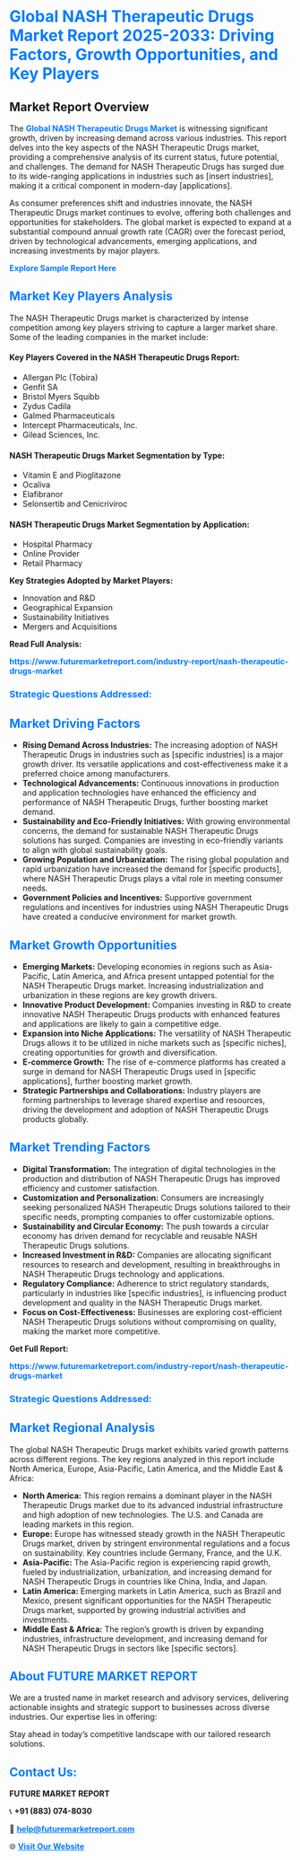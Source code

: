 <h1 style="color: #007BFF;">Global NASH Therapeutic Drugs Market Report 2025-2033: Driving Factors, Growth Opportunities, and Key Players</h1>

<section id="overview">
<h2>Market Report Overview</h2>
<p>The <a href="https://www.futuremarketreport.com/industry-report/nash-therapeutic-drugs-market" style="color: #007BFF; text-decoration: none;"><strong>Global NASH Therapeutic Drugs Market</strong></a> is witnessing significant growth, driven by increasing demand across various industries. This report delves into the key aspects of the NASH Therapeutic Drugs market, providing a comprehensive analysis of its current status, future potential, and challenges. The demand for NASH Therapeutic Drugs has surged due to its wide-ranging applications in industries such as [insert industries], making it a critical component in modern-day [applications].</p>
<p>As consumer preferences shift and industries innovate, the NASH Therapeutic Drugs market continues to evolve, offering both challenges and opportunities for stakeholders. The global market is expected to expand at a substantial compound annual growth rate (CAGR) over the forecast period, driven by technological advancements, emerging applications, and increasing investments by major players.</p>
</section>

<section id="overview">
<p><a href="https://www.futuremarketreport.com/request-sample/reportId=77374" style="color: #007BFF; text-decoration: none;"><strong>Explore Sample Report Here</strong></a></p>
</section>

<section id="key-players">
<h2 style="color: #007BFF;">Market Key Players Analysis</h2>
<p>The NASH Therapeutic Drugs market is characterized by intense competition among key players striving to capture a larger market share. Some of the leading companies in the market include:</p>
<h4>Key Players Covered in the NASH Therapeutic Drugs Report:</h4>
<ul><li>Allergan Plc (Tobira)</li><li>Genfit SA</li><li>Bristol Myers Squibb</li><li>Zydus Cadila</li><li>Galmed Pharmaceuticals</li><li>Intercept Pharmaceuticals, Inc.</li><li>Gilead Sciences, Inc.</li></ul>
<h4>NASH Therapeutic Drugs Market Segmentation by Type:</h4>
<ul><li>Vitamin E and Pioglitazone</li><li>Ocaliva</li><li>Elafibranor</li><li>Selonsertib and Cenicriviroc</li></ul>

<h4>NASH Therapeutic Drugs Market Segmentation by Application:</h4>
<ul><li>Hospital Pharmacy</li><li>Online Provider</li><li>Retail Pharmacy</li></ul>
<p><strong>Key Strategies Adopted by Market Players:</strong></p>
<ul>
<li>Innovation and R&D</li>
<li>Geographical Expansion</li>
<li>Sustainability Initiatives</li>
<li>Mergers and Acquisitions</li>
</ul>
</section>

<section>
<p><strong>Read Full Analysis: </strong></p><a href="https://www.futuremarketreport.com/industry-report/nash-therapeutic-drugs-market" style="color: #007BFF; text-decoration: none;"><strong>https://www.futuremarketreport.com/industry-report/nash-therapeutic-drugs-market</strong></a>
<h3 style="color: #007BFF;">Strategic Questions Addressed:</h3>
</section>

<section id="driving-factors">
<h2 style="color: #007BFF;">Market Driving Factors</h2>
<ul>
<li><strong>Rising Demand Across Industries:</strong> The increasing adoption of NASH Therapeutic Drugs in industries such as [specific industries] is a major growth driver. Its versatile applications and cost-effectiveness make it a preferred choice among manufacturers.</li>
<li><strong>Technological Advancements:</strong> Continuous innovations in production and application technologies have enhanced the efficiency and performance of NASH Therapeutic Drugs, further boosting market demand.</li>
<li><strong>Sustainability and Eco-Friendly Initiatives:</strong> With growing environmental concerns, the demand for sustainable NASH Therapeutic Drugs solutions has surged. Companies are investing in eco-friendly variants to align with global sustainability goals.</li>
<li><strong>Growing Population and Urbanization:</strong> The rising global population and rapid urbanization have increased the demand for [specific products], where NASH Therapeutic Drugs plays a vital role in meeting consumer needs.</li>
<li><strong>Government Policies and Incentives:</strong> Supportive government regulations and incentives for industries using NASH Therapeutic Drugs have created a conducive environment for market growth.</li>
</ul>
</section>

<section id="growth-opportunities">
<h2 style="color: #007BFF;">Market Growth Opportunities</h2>
<ul>
<li><strong>Emerging Markets:</strong> Developing economies in regions such as Asia-Pacific, Latin America, and Africa present untapped potential for the NASH Therapeutic Drugs market. Increasing industrialization and urbanization in these regions are key growth drivers.</li>
<li><strong>Innovative Product Development:</strong> Companies investing in R&D to create innovative NASH Therapeutic Drugs products with enhanced features and applications are likely to gain a competitive edge.</li>
<li><strong>Expansion into Niche Applications:</strong> The versatility of NASH Therapeutic Drugs allows it to be utilized in niche markets such as [specific niches], creating opportunities for growth and diversification.</li>
<li><strong>E-commerce Growth:</strong> The rise of e-commerce platforms has created a surge in demand for NASH Therapeutic Drugs used in [specific applications], further boosting market growth.</li>
<li><strong>Strategic Partnerships and Collaborations:</strong> Industry players are forming partnerships to leverage shared expertise and resources, driving the development and adoption of NASH Therapeutic Drugs products globally.</li>
</ul>
</section>

<section id="trending-factors">
<h2 style="color: #007BFF;">Market Trending Factors</h2>
<ul>
<li><strong>Digital Transformation:</strong> The integration of digital technologies in the production and distribution of NASH Therapeutic Drugs has improved efficiency and customer satisfaction.</li>
<li><strong>Customization and Personalization:</strong> Consumers are increasingly seeking personalized NASH Therapeutic Drugs solutions tailored to their specific needs, prompting companies to offer customizable options.</li>
<li><strong>Sustainability and Circular Economy:</strong> The push towards a circular economy has driven demand for recyclable and reusable NASH Therapeutic Drugs solutions.</li>
<li><strong>Increased Investment in R&D:</strong> Companies are allocating significant resources to research and development, resulting in breakthroughs in NASH Therapeutic Drugs technology and applications.</li>
<li><strong>Regulatory Compliance:</strong> Adherence to strict regulatory standards, particularly in industries like [specific industries], is influencing product development and quality in the NASH Therapeutic Drugs market.</li>
<li><strong>Focus on Cost-Effectiveness:</strong> Businesses are exploring cost-efficient NASH Therapeutic Drugs solutions without compromising on quality, making the market more competitive.</li>
</ul>
</section>

<section>
<p><strong>Get Full Report: </strong></p><a href="https://www.futuremarketreport.com/industry-report/nash-therapeutic-drugs-market" style="color: #007BFF; text-decoration: none;"><strong>https://www.futuremarketreport.com/industry-report/nash-therapeutic-drugs-market</strong></a>
<h3 style="color: #007BFF;">Strategic Questions Addressed:</h3>
</section>


<section id="regional-analysis">
<h2 style="color: #007BFF;">Market Regional Analysis</h2>
<p>The global NASH Therapeutic Drugs market exhibits varied growth patterns across different regions. The key regions analyzed in this report include North America, Europe, Asia-Pacific, Latin America, and the Middle East & Africa:</p>
<ul>
<li><strong>North America:</strong> This region remains a dominant player in the NASH Therapeutic Drugs market due to its advanced industrial infrastructure and high adoption of new technologies. The U.S. and Canada are leading markets in this region.</li>
<li><strong>Europe:</strong> Europe has witnessed steady growth in the NASH Therapeutic Drugs market, driven by stringent environmental regulations and a focus on sustainability. Key countries include Germany, France, and the U.K.</li>
<li><strong>Asia-Pacific:</strong> The Asia-Pacific region is experiencing rapid growth, fueled by industrialization, urbanization, and increasing demand for NASH Therapeutic Drugs in countries like China, India, and Japan.</li>
<li><strong>Latin America:</strong> Emerging markets in Latin America, such as Brazil and Mexico, present significant opportunities for the NASH Therapeutic Drugs market, supported by growing industrial activities and investments.</li>
<li><strong>Middle East & Africa:</strong> The region’s growth is driven by expanding industries, infrastructure development, and increasing demand for NASH Therapeutic Drugs in sectors like [specific sectors].</li>
</ul>
</section>

<footer>
<h2 style="color: #007BFF;">About FUTURE MARKET REPORT</h2>
<p>We are a trusted name in market research and advisory services, delivering actionable insights and strategic support to businesses across diverse industries. Our expertise lies in offering:</p>

<p>Stay ahead in today’s competitive landscape with our tailored research solutions.</p>

<h2 style="color: #007BFF;">Contact Us:</h2>
<p><strong>FUTURE MARKET REPORT</strong></p>
<p>📞 <strong>+91 (883) 074-8030</strong></p>
<p>📧 <strong><a href="mailto:help@futuremarketreport.com" style="color: #007BFF;">help@futuremarketreport.com</a></strong></p>
<p>🌐 <strong><a href="https://www.futuremarketreport.com/" style="color: #007BFF;">Visit Our Website</a></strong></p>
</footer>
